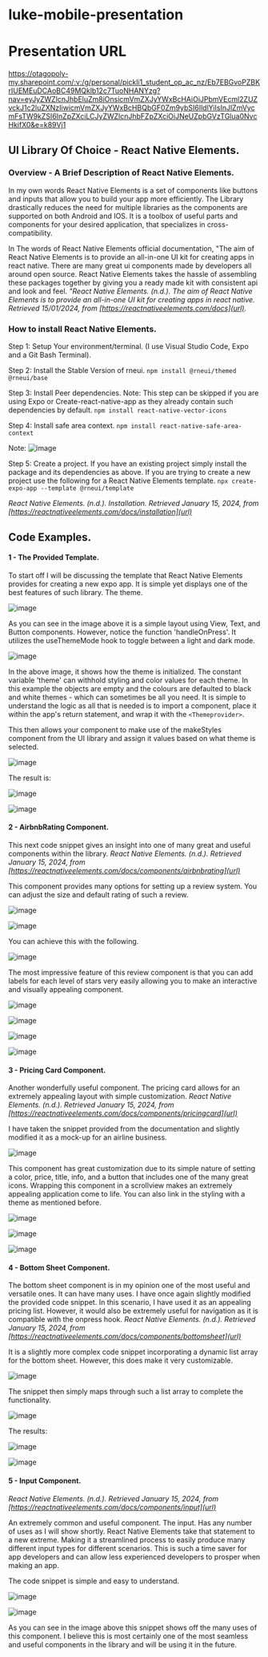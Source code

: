 # luke-mobile-presentation

# Presentation URL
[https://otagopoly-my.sharepoint.com/:v:/g/personal/pickli1_student_op_ac_nz/Eb7EBGvoPZBKrIUEMEuDCAoBC49MQklb12c7TuoNHANYzg?nav=eyJyZWZlcnJhbEluZm8iOnsicmVmZXJyYWxBcHAiOiJPbmVEcml2ZUZvckJ1c2luZXNzIiwicmVmZXJyYWxBcHBQbGF0Zm9ybSI6IldlYiIsInJlZmVycmFsTW9kZSI6InZpZXciLCJyZWZlcnJhbFZpZXciOiJNeUZpbGVzTGlua0NvcHkifX0&e=k89Vj1
](url)
## UI Library Of Choice - React Native Elements.

### Overview - A Brief Description of React Native Elements.
In my own words React Native Elements is a set of components like buttons and inputs that allow you to build your app more efficiently.
The Library drastically reduces the need for multiple libraries as the components are supported on both Android and IOS.
It is a toolbox of useful parts and components for your desired application, that specializes in cross-compatibility.

In The words of React Native Elements official documentation, "The aim of React Native Elements is to provide an all-in-one UI kit for creating apps in react native.
There are many great ui components made by developers all around open source. React Native Elements takes the hassle of assembling these packages together by giving
you a ready made kit with consistent api and look and feel. *"React Native Elements. (n.d.). The aim of React Native Elements is to provide an all-in-one UI kit for creating apps in react native.
Retrieved 15/01/2024, from [https://reactnativeelements.com/docs](url).*

### How to install React Native Elements.
Step 1: Setup Your environment/terminal. (I use Visual Studio Code, Expo and a Git Bash Terminal).

Step 2: Install the Stable Version of rneui.
``` npm install @rneui/themed @rneui/base ```

Step 3: Install Peer dependencies. Note: This step can be skipped if you are using Expo or Create-react-native-app
as they already contain such dependencies by default.
``` npm install react-native-vector-icons ``` 

Step 4: Install safe area context.
``` npm install react-native-safe-area-context ```

Note: ![image](https://github.com/lukepickard18/luke-mobile-presentation/assets/83677419/9de49f92-ce8e-42a4-b224-0909debd103d)

Step 5: Create a project. If you have an existing project simply install the package and its dependencies as above.
If you are trying to create a new project use the following for a React Native Elements template.
``` npx create-expo-app --template @rneui/template ``` 

*React Native Elements. (n.d.). Installation. Retrieved January 15, 2024, from [https://reactnativeelements.com/docs/installation](url)*

## Code Examples.

#### 1 - The Provided Template.
To start off I will be discussing the template that React Native Elements provides for creating a new expo app.
It is simple yet displays one of the best features of such library. The theme.

![image](https://github.com/lukepickard18/luke-mobile-presentation/assets/83677419/00fa910a-44bb-4247-8e6b-61004a5c02c3)

As you can see in the image above it is a simple layout using View, Text, and Button components. However, notice the function
'handleOnPress'. It utilizes the useThemeMode hook to toggle between a light and dark mode.

![image](https://github.com/lukepickard18/luke-mobile-presentation/assets/83677419/c82a2e76-dbe6-4275-bd40-e24ea1283a4c)

In the above image, it shows how the theme is initialized. The constant variable 'theme' can withhold styling and color values for each theme.
In this example the objects are empty and the colours are defaulted to black and white themes - which can sometimes be all you need.
It is simple to understand the logic as all that is needed is to import a component, place it within the app's return statement, and wrap it with the ``` <Themeprovider> ```.

This then allows your component to make use of the makeStyles component from the UI library and assign it values based on what theme is selected.

![image](https://github.com/lukepickard18/luke-mobile-presentation/assets/83677419/72d35e77-69f8-4e81-81a4-f307515d9ed9)

The result is:

![image](https://github.com/lukepickard18/luke-mobile-presentation/assets/83677419/b413fd3e-e2fb-405b-8d1c-f24aa3e1ba02)

![image](https://github.com/lukepickard18/luke-mobile-presentation/assets/83677419/b7ba0cf7-e42b-4fd4-8ad6-5c5835e0c7cb)

#### 2 - AirbnbRating Component.
This next code snippet gives an insight into one of many great and useful components within the library.
*React Native Elements. (n.d.). Retrieved January 15, 2024, from [https://reactnativeelements.com/docs/components/airbnbrating](url)*

This component provides many options for setting up a review system. You can adjust the size and default rating of such a review.

![image](https://github.com/lukepickard18/luke-mobile-presentation/assets/83677419/63c4b6b1-3f5d-4fa4-9f55-8e3ca658f7d1)

![image](https://github.com/lukepickard18/luke-mobile-presentation/assets/83677419/b07d52fb-a93a-480f-8254-4a33a2c793a7)

You can achieve this with the following.

![image](https://github.com/lukepickard18/luke-mobile-presentation/assets/83677419/2954c668-e828-495f-827b-f56e820c4942)

The most impressive feature of this review component is that you can add labels for each level of stars very easily
allowing you to make an interactive and visually appealing component.

![image](https://github.com/lukepickard18/luke-mobile-presentation/assets/83677419/60b837e6-5dbc-4fa7-b44d-cb214bdb3bc3)

![image](https://github.com/lukepickard18/luke-mobile-presentation/assets/83677419/d2c7a0dd-20d2-4aa4-94db-eed266cef45f)

![image](https://github.com/lukepickard18/luke-mobile-presentation/assets/83677419/e775479a-0423-4b09-879e-544002aa93a9)

![image](https://github.com/lukepickard18/luke-mobile-presentation/assets/83677419/e2245179-0efd-4e6a-9416-6c61ae78b551)


#### 3 - Pricing Card Component.
Another wonderfully useful component. The pricing card allows for an extremely appealing layout with simple customization.
*React Native Elements. (n.d.). Retrieved January 15, 2024, from [https://reactnativeelements.com/docs/components/pricingcard](url)*

I have taken the snippet provided from the documentation and slightly modified it as a mock-up for an airline business.

![image](https://github.com/lukepickard18/luke-mobile-presentation/assets/83677419/7916a29a-a506-4f32-ac3c-dc59b84650bd)

This component has great customization due to its simple nature of setting a color, price, title, info, and a button that includes one of the many great icons.
Wrapping this component in a scrollview makes an extremely appealing application come to life. You can also link in the styling with a theme as mentioned before.

![image](https://github.com/lukepickard18/luke-mobile-presentation/assets/83677419/f5da8b7c-adeb-4278-bb1d-ab34695f2991)

![image](https://github.com/lukepickard18/luke-mobile-presentation/assets/83677419/a2ee5bca-18a3-436b-aa30-074703adc9e9)

![image](https://github.com/lukepickard18/luke-mobile-presentation/assets/83677419/158c1781-b0ec-4260-b6ac-88c247ebc9b4)


#### 4 - Bottom Sheet Component. 
The bottom sheet component is in my opinion one of the most useful and versatile ones. It can have many uses.
I have once again slightly modified the provided code snippet. In this scenario, I have used it as an appealing pricing list.
However, it would also be extremely useful for navigation as it is compatible with the onpress hook.
*React Native Elements. (n.d.). Retrieved January 15, 2024, from [https://reactnativeelements.com/docs/components/bottomsheet](url)*

It is a slightly more complex code snippet incorporating a dynamic list array for the bottom sheet. However, this does make it very customizable.

![image](https://github.com/lukepickard18/luke-mobile-presentation/assets/83677419/7e7bd8ce-d2e7-4921-bd11-18b61e40cfdc)

The snippet then simply maps through such a list array to complete the functionality.

![image](https://github.com/lukepickard18/luke-mobile-presentation/assets/83677419/e0bb16b7-fa00-4724-a6db-37ed5431b48c)

The results:

![image](https://github.com/lukepickard18/luke-mobile-presentation/assets/83677419/b24b8da1-8ae6-4dfa-8486-2cb7e410f57b)

![image](https://github.com/lukepickard18/luke-mobile-presentation/assets/83677419/711466e9-6d1a-4a8e-802d-7fc55632efec)


#### 5 - Input Component.
*React Native Elements. (n.d.). Retrieved January 15, 2024, from [https://reactnativeelements.com/docs/components/input](url)*

An extremely common and useful component. The input. Has any number of uses as I will show shortly.
React Native Elements take that statement to a new extreme. Making it a streamlined process to easily produce
many different input types for different scenarios. This is such a time saver for app developers and can allow
less experienced developers to prosper when making an app.

The code snippet is simple and easy to understand.

![image](https://github.com/lukepickard18/luke-mobile-presentation/assets/83677419/e920600a-660b-4491-b9f1-1537657aa0aa)


![image](https://github.com/lukepickard18/luke-mobile-presentation/assets/83677419/778ea4b9-4fd9-4931-8e32-f7ef1028604f)

As you can see in the image above this snippet shows off the many uses of this component. I believe this is most certainly
one of the most seamless and useful components in the library and will be using it in the future.











